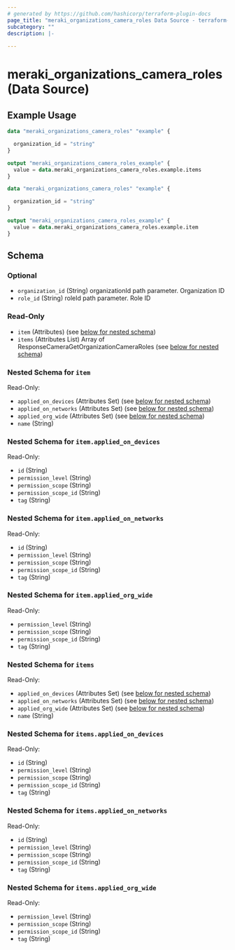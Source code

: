 ```yaml
---
# generated by https://github.com/hashicorp/terraform-plugin-docs
page_title: "meraki_organizations_camera_roles Data Source - terraform-provider-meraki"
subcategory: ""
description: |-
  
---
```


# meraki_organizations_camera_roles (Data Source)



## Example Usage

```terraform
data "meraki_organizations_camera_roles" "example" {

  organization_id = "string"
}

output "meraki_organizations_camera_roles_example" {
  value = data.meraki_organizations_camera_roles.example.items
}

data "meraki_organizations_camera_roles" "example" {

  organization_id = "string"
}

output "meraki_organizations_camera_roles_example" {
  value = data.meraki_organizations_camera_roles.example.item
}
```

<!-- schema generated by tfplugindocs -->
## Schema

### Optional

- `organization_id` (String) organizationId path parameter. Organization ID
- `role_id` (String) roleId path parameter. Role ID

### Read-Only

- `item` (Attributes) (see [below for nested schema](#nestedatt--item))
- `items` (Attributes List) Array of ResponseCameraGetOrganizationCameraRoles (see [below for nested schema](#nestedatt--items))

<a id="nestedatt--item"></a>
### Nested Schema for `item`

Read-Only:

- `applied_on_devices` (Attributes Set) (see [below for nested schema](#nestedatt--item--applied_on_devices))
- `applied_on_networks` (Attributes Set) (see [below for nested schema](#nestedatt--item--applied_on_networks))
- `applied_org_wide` (Attributes Set) (see [below for nested schema](#nestedatt--item--applied_org_wide))
- `name` (String)

<a id="nestedatt--item--applied_on_devices"></a>
### Nested Schema for `item.applied_on_devices`

Read-Only:

- `id` (String)
- `permission_level` (String)
- `permission_scope` (String)
- `permission_scope_id` (String)
- `tag` (String)


<a id="nestedatt--item--applied_on_networks"></a>
### Nested Schema for `item.applied_on_networks`

Read-Only:

- `id` (String)
- `permission_level` (String)
- `permission_scope` (String)
- `permission_scope_id` (String)
- `tag` (String)


<a id="nestedatt--item--applied_org_wide"></a>
### Nested Schema for `item.applied_org_wide`

Read-Only:

- `permission_level` (String)
- `permission_scope` (String)
- `permission_scope_id` (String)
- `tag` (String)



<a id="nestedatt--items"></a>
### Nested Schema for `items`

Read-Only:

- `applied_on_devices` (Attributes Set) (see [below for nested schema](#nestedatt--items--applied_on_devices))
- `applied_on_networks` (Attributes Set) (see [below for nested schema](#nestedatt--items--applied_on_networks))
- `applied_org_wide` (Attributes Set) (see [below for nested schema](#nestedatt--items--applied_org_wide))
- `name` (String)

<a id="nestedatt--items--applied_on_devices"></a>
### Nested Schema for `items.applied_on_devices`

Read-Only:

- `id` (String)
- `permission_level` (String)
- `permission_scope` (String)
- `permission_scope_id` (String)
- `tag` (String)


<a id="nestedatt--items--applied_on_networks"></a>
### Nested Schema for `items.applied_on_networks`

Read-Only:

- `id` (String)
- `permission_level` (String)
- `permission_scope` (String)
- `permission_scope_id` (String)
- `tag` (String)


<a id="nestedatt--items--applied_org_wide"></a>
### Nested Schema for `items.applied_org_wide`

Read-Only:

- `permission_level` (String)
- `permission_scope` (String)
- `permission_scope_id` (String)
- `tag` (String)
